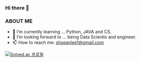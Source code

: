 ### Hi there 👋


### ABOUT ME
- 🔭 I’m currently learning ... Python, JAVA and CS.
- 🌱 I’m looking forward to ... being Data Scientis and engineer.
- 📫 How to reach me: shseanlee1@gmail.com

[![Solved.ac
프로필](http://mazassumnida.wtf/api/generate_badge?boj={shseanlee2})](https://solved.ac/{shseanlee2})
